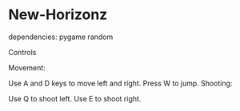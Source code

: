 # New-Horizonz


dependencies:
pygame
random

Controls


Movement:

Use A and D keys to move left and right.
Press W to jump.
Shooting:

Use Q to shoot left.
Use E to shoot right.
